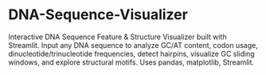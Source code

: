 # DNA-Sequence-Visualizer
Interactive DNA Sequence Feature &amp; Structure Visualizer built with Streamlit. Input any DNA sequence to analyze GC/AT content, codon usage, dinucleotide/trinucleotide frequencies, detect hairpins, visualize GC sliding windows, and explore structural motifs. Uses pandas, matplotlib, Streamlit.
